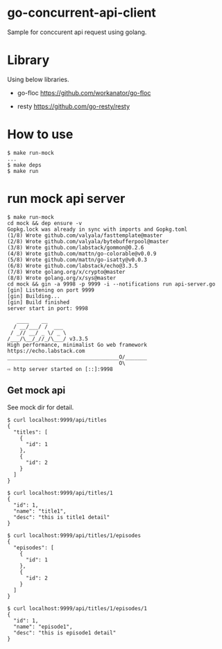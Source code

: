 # go-concurrent-api-client
Sample for conccurent api request using golang.  

# Library
Using below libraries.  
  
* go-floc
https://github.com/workanator/go-floc
  
* resty
https://github.com/go-resty/resty
  
# How to use
```
$ make run-mock
...
$ make deps
$ make run
```

# run mock api server
```
$ make run-mock
cd mock && dep ensure -v
Gopkg.lock was already in sync with imports and Gopkg.toml
(1/8) Wrote github.com/valyala/fasttemplate@master
(2/8) Wrote github.com/valyala/bytebufferpool@master
(3/8) Wrote github.com/labstack/gommon@0.2.6
(4/8) Wrote github.com/mattn/go-colorable@v0.0.9
(5/8) Wrote github.com/mattn/go-isatty@v0.0.3
(6/8) Wrote github.com/labstack/echo@3.3.5
(7/8) Wrote golang.org/x/crypto@master
(8/8) Wrote golang.org/x/sys@master
cd mock && gin -a 9998 -p 9999 -i --notifications run api-server.go
[gin] Listening on port 9999
[gin] Building...
[gin] Build finished
server start in port: 9998

   ____    __
  / __/___/ /  ___
 / _// __/ _ \/ _ \
/___/\__/_//_/\___/ v3.3.5
High performance, minimalist Go web framework
https://echo.labstack.com
____________________________________O/_______
                                    O\
⇨ http server started on [::]:9998
```

## Get mock api
See mock dir for detail.  
```
$ curl localhost:9999/api/titles
{
  "titles": [
    {
      "id": 1
    },
    {
      "id": 2
    }
  ]
}
```
```
$ curl localhost:9999/api/titles/1
{
  "id": 1,
  "name": "title1",
  "desc": "this is title1 detail"
}
```
```
$ curl localhost:9999/api/titles/1/episodes
{
  "episodes": [
    {
      "id": 1
    },
    {
      "id": 2
    }
  ]
}
```
```
$ curl localhost:9999/api/titles/1/episodes/1
{
  "id": 1,
  "name": "episode1",
  "desc": "this is episode1 detail"
}
```
